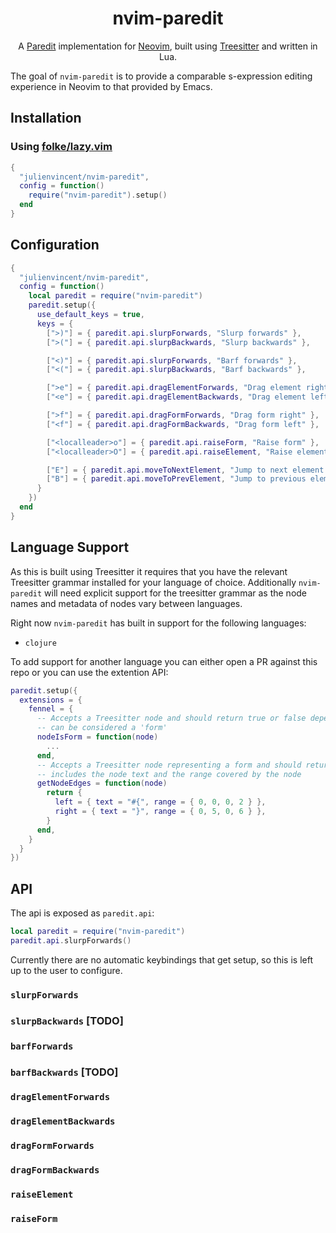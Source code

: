 <div align="center">
  <h1>nvim-paredit</h1>
</div>

<div align="center">
  <p>
    A <a href="https://paredit.org/">Paredit</a> implementation for <a href="https://github.com/neovim/neovim/">Neovim</a>, built using <a href="https://github.com/tree-sitter/tree-sitter">Treesitter</a> and written in Lua.
  </p>
</div>

The goal of `nvim-paredit` is to provide a comparable s-expression editing experience in Neovim to that provided by Emacs.

## Installation

### Using [folke/lazy.vim](https://github.com/folke/lazy.nvim)

```lua
{ 
  "julienvincent/nvim-paredit",
  config = function()
    require("nvim-paredit").setup()
  end
}
```

## Configuration

```lua
{
  "julienvincent/nvim-paredit",
  config = function()
    local paredit = require("nvim-paredit")
    paredit.setup({
      use_default_keys = true,
      keys = {
        [">)"] = { paredit.api.slurpForwards, "Slurp forwards" },
        [">("] = { paredit.api.slurpBackwards, "Slurp backwards" },

        ["<)"] = { paredit.api.slurpForwards, "Barf forwards" },
        ["<("] = { paredit.api.slurpBackwards, "Barf backwards" },

        [">e"] = { paredit.api.dragElementForwards, "Drag element right" },
        ["<e"] = { paredit.api.dragElementBackwards, "Drag element left" },

        [">f"] = { paredit.api.dragFormForwards, "Drag form right" },
        ["<f"] = { paredit.api.dragFormBackwards, "Drag form left" },

        ["<localleader>o"] = { paredit.api.raiseForm, "Raise form" },
        ["<localleader>O"] = { paredit.api.raiseElement, "Raise element" },

        ["E"] = { paredit.api.moveToNextElement, "Jump to next element tail" },
        ["B"] = { paredit.api.moveToPrevElement, "Jump to previous element head" },
      }
    })
  end
}
```

## Language Support

As this is built using Treesitter it requires that you have the relevant Treesitter grammar installed for your language of choice. Additionally `nvim-paredit` will need explicit support for the treesitter grammar as the node names and metadata of nodes vary between languages. 

Right now `nvim-paredit` has built in support for the following languages:

+ `clojure`

To add support for another language you can either open a PR against this repo or you can use the extention API:

```lua
paredit.setup({
  extensions = {
    fennel = {
      -- Accepts a Treesitter node and should return true or false depending on wether the given node
      -- can be considered a 'form'
      nodeIsForm = function(node)
        ...
      end,
      -- Accepts a Treesitter node representing a form and should return the 'edges' of the node. This
      -- includes the node text and the range covered by the node
      getNodeEdges = function(node)
        return {
          left = { text = "#{", range = { 0, 0, 0, 2 } },
          right = { text = "}", range = { 0, 5, 0, 6 } },
        }
      end,
    }
  }
})
```

## API

The api is exposed as `paredit.api`:

```lua
local paredit = require("nvim-paredit")
paredit.api.slurpForwards()
```

Currently there are no automatic keybindings that get setup, so this is left up to the user to configure.

### **`slurpForwards`**
### **`slurpBackwards`** [TODO]
### **`barfForwards`**
### **`barfBackwards`** [TODO]

### **`dragElementForwards`**
### **`dragElementBackwards`**

### **`dragFormForwards`**
### **`dragFormBackwards`**

### **`raiseElement`**
### **`raiseForm`**
